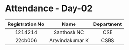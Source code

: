 # Attendance - Day-02

| Registration No | Name   | Department    |
| :---:   | :---: | :---: |
| 1214214 | Santhosh NC   | CSE   |
| 22cb006 | Aravindakumar K| CSBS |
